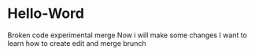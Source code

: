 # Hello-Word
Broken code
experimental merge
Now i will make some changes
I want to learn how to create edit and merge brunch

